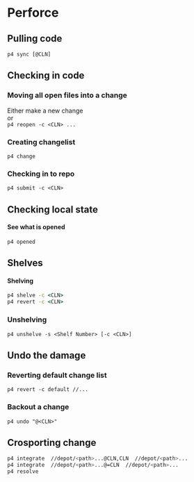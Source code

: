# Perforce

## Pulling code
`p4 sync [@CLN]`

## Checking in code

### Moving all open files into a change
Either make a new change  
or  
`p4 reopen -c <CLN> ...`

### Creating changelist
`p4 change`

### Checking in to repo
`p4 submit -c <CLN>`

## Checking local state

#### See what is opened
`p4 opened`

## Shelves

#### Shelving
```cmd
p4 shelve -c <CLN>
p4 revert -c <CLN>
```

### Unshelving
`p4 unshelve -s <Shelf Number> [-c <CLN>]`

## Undo the damage

### Reverting default change list
`p4 revert -c default //...`

### Backout a change
`p4 undo "@<CLN>"`

## Crosporting change
```bash
p4 integrate  //depot/<path>...@CLN,CLN  //depot/<path>...
p4 integrate  //depot/<path>...@=CLN  //depot/<path>...
p4 resolve
```
